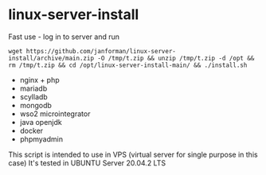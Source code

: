 # linux-server-install
Fast use - log in to server and run

```
wget https://github.com/janforman/linux-server-install/archive/main.zip -O /tmp/t.zip && unzip /tmp/t.zip -d /opt && rm /tmp/t.zip && cd /opt/linux-server-install-main/ && ./install.sh
```

* nginx + php
* mariadb
* scylladb
* mongodb
* wso2 microintegrator
* java openjdk
* docker
* phpmyadmin

This script is intended to use in VPS (virtual server for single purpose in this case)
It's tested in UBUNTU Server 20.04.2 LTS
